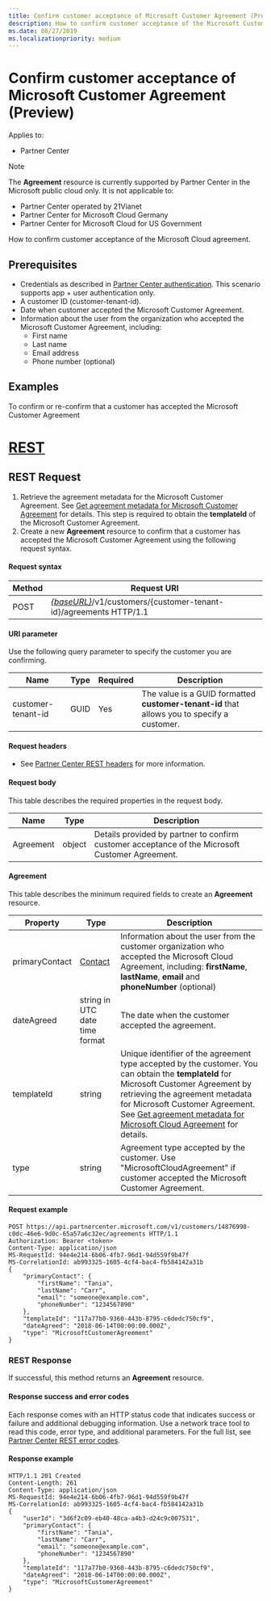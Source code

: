 ```yaml
---
title: Confirm customer acceptance of Microsoft Customer Agreement (Preview)
description: How to confirm customer acceptance of the Microsoft Customer Agreement. 
ms.date: 08/27/2019
ms.localizationpriority: medium
---
```


# Confirm customer acceptance of Microsoft Customer Agreement (Preview)

Applies to:

- Partner Center

> [!NOTE]  
> The **Agreement** resource is currently supported by Partner Center in the Microsoft public cloud only. It is not applicable to:
> - Partner Center operated by 21Vianet
> - Partner Center for Microsoft Cloud Germany
> - Partner Center for Microsoft Cloud for US Government

How to confirm customer acceptance of the Microsoft Cloud agreement.

## Prerequisites

- Credentials as described in [Partner Center authentication](./partner-center-authentication.md). This scenario supports app + user authentication only.
- A customer ID (customer-tenant-id).
- Date when customer accepted the Microsoft Customer Agreement.
- Information about the user from the organization who accepted the Microsoft Customer Agreement, including:
  - First name
  - Last name
  - Email address
  - Phone number (optional)

## Examples

To confirm or re-confirm that a customer has accepted the Microsoft Customer Agreement

# [REST](#tab/rest)

## <span id="Request"/><span id="request"/><span id="REQUEST"/>REST Request

1. Retrieve the agreement metadata for the Microsoft Customer Agreement. See [Get agreement metadata for Microsoft Customer Agreement](get-customer-agreement-metadata.md) for details. This step is required to obtain the **templateId** of the Microsoft Customer Agreement.
2. Create a new **Agreement** resource to confirm that a customer has accepted the Microsoft Customer Agreement using the following request syntax.

#### Request syntax

| Method | Request URI                                                                                        |
|--------|----------------------------------------------------------------------------------------------------|
| POST   | [*\{baseURL\}*](partner-center-rest-urls.md)/v1/customers/{customer-tenant-id}/agreements HTTP/1.1 |

#### URI parameter

Use the following query parameter to specify the customer you are confirming.

| Name               | Type | Required | Description                                                                                 |
|--------------------|------|----------|---------------------------------------------------------------------------------------------|
| customer-tenant-id | GUID | Yes | The value is a GUID formatted **customer-tenant-id** that allows you to specify a customer. |

#### Request headers

- See [Partner Center REST headers](headers.md) for more information.

#### Request body

This table describes the required properties in the request body.

| Name      | Type   | Description                                                                                  |  
|-----------|--------|----------------------------------------------------------------------------------------------|  
| Agreement | object | Details provided by partner to confirm customer acceptance of the Microsoft Customer Agreement. |  

#### Agreement

This table describes the minimum required fields to create an **Agreement** resource.

| Property       | Type   | Description                              |
|----------------|--------|------------------------------------------|
| primaryContact | [Contact](./utility-resources.md#contact) | Information about the user from the customer organization who accepted the Microsoft Cloud Agreement, including:  **firstName**, **lastName**, **email** and **phoneNumber** (optional) |
| dateAgreed     | string in UTC date time format |The date when the customer accepted the agreement. |
| templateId     | string | Unique identifier of the agreement type accepted by the customer. You can obtain the **templateId** for Microsoft Customer Agreement by retrieving the agreement metadata for Microsoft Customer Agreement. See [Get agreement metadata for Microsoft Cloud Agreement](./get-customer-agreement-metadata.md) for details. |
| type           | string | Agreement type accepted by the customer. Use "MicrosoftCloudAgreement" if customer accepted the Microsoft Customer Agreement. |
  
#### Request example

```http
POST https://api.partnercenter.microsoft.com/v1/customers/14876998-c0dc-46e6-9d0c-65a57a6c32ec/agreements HTTP/1.1
Authorization: Bearer <token>
Content-Type: application/json
MS-RequestId: 94e4e214-6b06-4fb7-96d1-94d559f9b47f
MS-CorrelationId: ab993325-1605-4cf4-bac4-fb584142a31b
{
    "primaryContact": {
        "firstName": "Tania",
        "lastName": "Carr",
        "email": "someone@example.com",
        "phoneNumber": "1234567890"
    },
    "templateId": "117a77b0-9360-443b-8795-c6dedc750cf9",
    "dateAgreed": "2018-06-14T00:00:00.000Z",
    "type": "MicrosoftCustomerAgreement"
}
```

### REST Response

If successful, this method returns an **Agreement** resource.

#### Response success and error codes

Each response comes with an HTTP status code that indicates success or failure and additional debugging information. Use a network trace tool to read this code, error type, and additional parameters. For the full list, see [Partner Center REST error codes](error-codes.md).

#### Response example

```http
HTTP/1.1 201 Created
Content-Length: 261
Content-Type: application/json
MS-RequestId: 94e4e214-6b06-4fb7-96d1-94d559f9b47f
MS-CorrelationId: ab993325-1605-4cf4-bac4-fb584142a31b
{
    "userId": "3d6f2c09-eb40-48ca-a4b3-d24c9c007531",
    "primaryContact": {
        "firstName": "Tania",
        "lastName": "Carr",
        "email": "someone@example.com",
        "phoneNumber": "1234567890"
    },
    "templateId": "117a77b0-9360-443b-8795-c6dedc750cf9",
    "dateAgreed": "2018-06-14T00:00:00.000Z",
    "type": "MicrosoftCustomerAgreement"
}
```
